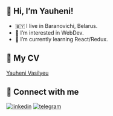  <h2>👋 Hi, I’m Yauheni!</h2>
 
- 🇧🇾  I live in Baranovichi, Belarus. 
- 👀 I’m interested in WebDev.
- 🌱 I’m currently learning React/Redux.

<h2>📃 My CV</h2>

[Yauheni Vasilyeu](https://docs.google.com/document/d/1vtG4-f1Q4rK0QBfM8t-tf3Q3eTarF3iE/edit)

<h2>🤝 Connect with me</h2>
 
[![linkedin](https://img.shields.io/badge/-LinkedIn-blue)](https://www.linkedin.com/in/yauheni-vasilyev-294b6b1ba/) [![telegram](https://img.shields.io/badge/-Telegram-blue)](https://t.me/mrdrummy93)
